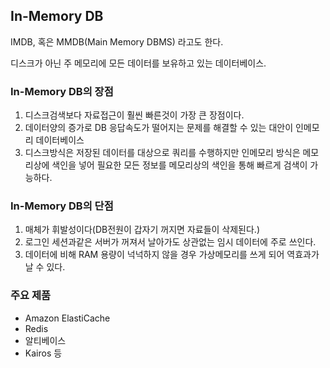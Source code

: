 ## In-Memory DB

IMDB, 혹은 MMDB(Main Memory DBMS) 라고도 한다.

디스크가 아닌 주 메모리에 모든 데이터를 보유하고 있는 데이터베이스.

### In-Memory DB의 장점

1. 디스크검색보다 자료접근이 훨씬 빠른것이 가장 큰 장점이다.
2. 데이터양의 증가로 DB 응답속도가 떨어지는 문제를 해결할 수 있는 대안이 인메모리 데이터베이스
3. 디스크방식은 저장된 데이터를 대상으로 쿼리를 수행하지만 인메모리 방식은 메모리상에 색인을 넣어 필요한 모든 정보를 메모리상의 색인을 통해 빠르게 검색이 가능하다.

### In-Memory DB의 단점

1. 매체가 휘발성이다(DB전원이 갑자기 꺼지면 자료들이 삭제된다.)
2. 로그인 세션과같은 서버가 꺼져서 날아가도 상관없는 임시 데이터에 주로 쓰인다.
3. 데이터에 비해 RAM 용량이 넉넉하지 않을 경우 가상메모리를 쓰게 되어 역효과가 날 수 있다.

### 주요 제품

- Amazon ElastiCache
- Redis
- 알티베이스
- Kairos 등
